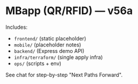 # MBapp (QR/RFID) — v56a

Includes:
- `frontend/` (static placeholder)
- `mobile/` (placeholder notes)
- `backend/` (Express demo API)
- `infra/terraform/` (single apply infra)
- `ops/` (scripts + env)

See chat for step-by-step "Next Paths Forward".
